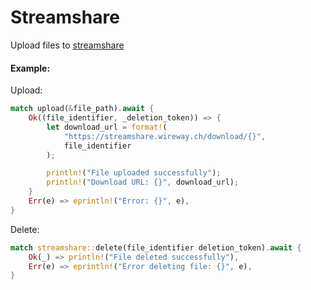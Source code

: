 # Streamshare

Upload files to [streamshare](https://streamshare.wireway.ch)

#### Example:

Upload:
```rust
match upload(&file_path).await {
    Ok((file_identifier, _deletion_token)) => {
        let download_url = format!(
            "https://streamshare.wireway.ch/download/{}",
            file_identifier
        );

        println!("File uploaded successfully");
        println!("Download URL: {}", download_url);
    }
    Err(e) => eprintln!("Error: {}", e),
}
```

Delete:
```rust
match streamshare::delete(file_identifier deletion_token).await {
    Ok(_) => println!("File deleted successfully"),
    Err(e) => eprintln!("Error deleting file: {}", e),
}
```

